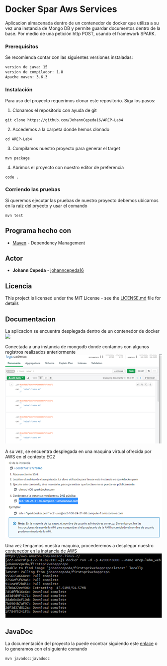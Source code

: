# Docker Spar Aws Services

Aplicacion almacenada dentro de un contenedor de docker que utiliza a su vez una instancia de Mongo DB y permite guardar documentos dentro de la base. Por medio de una petición http POST, usando el framework SPARK.

### Prerequisitos
Se recomienda contar con las siguientes versiones instaladas:
```
version de java: 15
version de compilador: 1.8
Apache maven: 3.6.3 
```

### Instalación
Para uso del proyecto requerimos clonar este repositorio. Siga los pasos:

1. Clonamos el repositorio con ayuda de git
```
git clone https://github.com/JohannCepeda16/AREP-Lab4
```

2. Accedemos a la carpeta donde hemos clonado
```
cd AREP-Lab4
```

3. Compilamos nuestro proyecto para generar el target
```
mvn package
```

4. Abrimos el proyecto con nuestro editor de preferencia
```
code .
```

### Corriendo las pruebas
Si queremos ejecutar las pruebas de nuestro proyecto debemos ubicarnos en la raiz del pryecto y usar el comando
```
mvn test
```

## Programa hecho con

* [Maven](https://maven.apache.org/) - Dependency Management

## Actor

* **Johann Cepeda** - [johanncepeda16]("https://github.com/JohannCepeda16")


## Licencia

This project is licensed under the MIT License - see the [LICENSE.md](LICENSE.txt) file for details

## Documentacion

La aplicacion se encuentra desplegada dentro de un contenedor de docker 
![](https://github.com/JohannCepeda16/AREP-Lab4/blob/main/resources/docker.PNG)

Conectada a una instancia de mongodb donde contamos con algunos registros realizados anteriormente
![](https://github.com/JohannCepeda16/AREP-Lab4/blob/main/resources/mongo.PNG)

A su vez, se encuentra desplegada en una maquina virtual ofrecida por AWS en el contexto EC2
![](https://github.com/JohannCepeda16/AREP-Lab4/blob/main/resources/aws.PNG)

Una vez tengamos nuestra maquina, procederemos a desplegar nuestro contenedor en la instancia de AWS
![](https://github.com/JohannCepeda16/AREP-Lab4/blob/main/resources/instance.PNG)

## JavaDoc

La documentación del proyecto la puede econtrar siguiendo este  [enlace](https://github.com/JohannCepeda16/AREP-Lab4/tree/main/src/site/apidocs) o lo generamos con el siguiente comando 
```
mvn javadoc:javadooc
```




